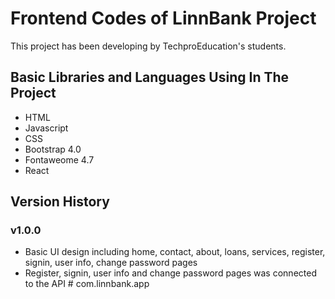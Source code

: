 # Frontend Codes of LinnBank Project

This project has been developing by TechproEducation's students.

## Basic Libraries and Languages Using In The Project

- HTML
- Javascript
- CSS
- Bootstrap 4.0
- Fontaweome 4.7
- React

## Version History

### v1.0.0

- Basic UI design including home, contact, about, loans, services, register, signin, user info, change password pages
- Register, signin, user info and change password pages was connected to the API
#   c o m . l i n n b a n k . a p p  
 